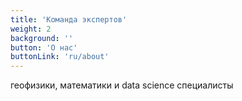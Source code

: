 ```yaml
---
title: 'Команда экспертов'
weight: 2
background: ''
button: 'О нас'
buttonLink: 'ru/about'
---
```


геофизики, математики и data science специалисты
